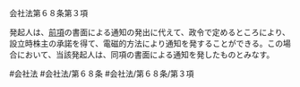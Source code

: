 会社法第６８条第３項

発起人は、[前項](会社法＿＿＿＿第６８条第２項)の書面による通知の発出に代えて、政令で定めるところにより、設立時株主の承諾を得て、電磁的方法により通知を発することができる。この場合において、当該発起人は、同項の書面による通知を発したものとみなす。

#会社法
#会社法/第６８条
#会社法/第６８条/第３項

